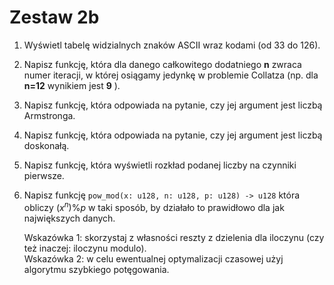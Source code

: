 # Zestaw 2b
1. Wyświetl tabelę widzialnych znaków ASCII wraz kodami (od 33 do 126).

2. Napisz funkcję, która dla danego całkowitego dodatniego **n**
 zwraca numer iteracji, w której osiągamy jedynkę w problemie Collatza (np. dla **n=12**
 wynikiem jest **9**
).

3. Napisz funkcję, która odpowiada na pytanie, czy jej argument jest liczbą Armstronga.

4. Napisz funkcję, która odpowiada na pytanie, czy jej argument jest liczbą doskonałą.

5. Napisz funkcję, która wyświetli rozkład podanej liczby na czynniki pierwsze.

6. Napisz funkcję `pow_mod(x: u128, n: u128, p: u128) -> u128` która obliczy $(x^n)\%p$
 w taki sposób, by działało to prawidłowo dla jak największych danych.

    Wskazówka 1: skorzystaj z własności reszty z dzielenia dla iloczynu (czy też inaczej: iloczynu modulo).\
    Wskazówka 2: w celu ewentualnej optymalizacji czasowej użyj algorytmu szybkiego potęgowania.